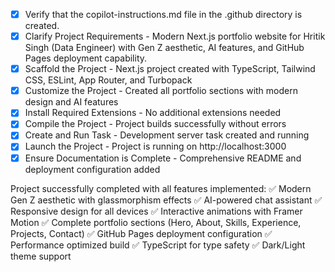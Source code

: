 <!-- Modern Next.js Portfolio for Hritik Singh - Data Engineer -->
- [x] Verify that the copilot-instructions.md file in the .github directory is created.
- [x] Clarify Project Requirements - Modern Next.js portfolio website for Hritik Singh (Data Engineer) with Gen Z aesthetic, AI features, and GitHub Pages deployment capability.
- [x] Scaffold the Project - Next.js project created with TypeScript, Tailwind CSS, ESLint, App Router, and Turbopack
- [x] Customize the Project - Created all portfolio sections with modern design and AI features
- [x] Install Required Extensions - No additional extensions needed
- [x] Compile the Project - Project builds successfully without errors
- [x] Create and Run Task - Development server task created and running
- [x] Launch the Project - Project is running on http://localhost:3000
- [x] Ensure Documentation is Complete - Comprehensive README and deployment configuration added

Project successfully completed with all features implemented:
✅ Modern Gen Z aesthetic with glassmorphism effects
✅ AI-powered chat assistant
✅ Responsive design for all devices
✅ Interactive animations with Framer Motion
✅ Complete portfolio sections (Hero, About, Skills, Experience, Projects, Contact)
✅ GitHub Pages deployment configuration
✅ Performance optimized build
✅ TypeScript for type safety
✅ Dark/Light theme support

